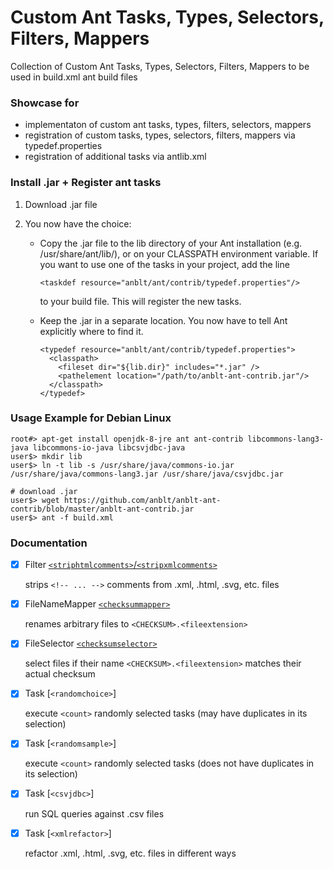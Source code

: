 # Custom Ant Tasks, Types, Selectors, Filters, Mappers

Collection of Custom Ant Tasks, Types, Selectors, Filters, Mappers to be used in build.xml ant build files

### Showcase for

- implementaton of custom ant tasks, types, filters, selectors, mappers
- registration of custom tasks, types, selectors, filters, mappers via typedef.properties
- registration of additional tasks via antlib.xml


### Install .jar + Register ant tasks

1. Download .jar file

1. You now have the choice:

   - Copy the .jar file to the lib directory of your Ant installation (e.g. /usr/share/ant/lib/),
     or on your CLASSPATH environment variable. 
     If you want to use one of the tasks in your project, add the line
     ```
     <taskdef resource="anblt/ant/contrib/typedef.properties"/>
     ```
     to your build file. This will register the new tasks.

   - Keep the .jar in a separate location.
     You now have to tell Ant explicitly where to find it.
     ```
     <typedef resource="anblt/ant/contrib/typedef.properties">
       <classpath>
         <fileset dir="${lib.dir}" includes="*.jar" />
         <pathelement location="/path/to/anblt-ant-contrib.jar"/>
       </classpath>
     </typedef>
     ```


### Usage Example for Debian Linux
    
    root#> apt-get install openjdk-8-jre ant ant-contrib libcommons-lang3-java libcommons-io-java libcsvjdbc-java
    user$> mkdir lib
    user$> ln -t lib -s /usr/share/java/commons-io.jar /usr/share/java/commons-lang3.jar /usr/share/java/csvjdbc.jar

    # download .jar
    user$> wget https://github.com/anblt/anblt-ant-contrib/blob/master/anblt-ant-contrib.jar
    user$> ant -f build.xml


### Documentation

- [x] Filter [`<striphtmlcomments>`/`<stripxmlcomments>`](docs/StripHtmlComments.md)

  strips `<!-- ... -->` comments from .xml, .html, .svg, etc. files

- [x] FileNameMapper [`<checksummapper>`](docs/ChecksumMapper.md)

  renames arbitrary files to `<CHECKSUM>.<fileextension>`

- [x] FileSelector [`<checksumselector>`](docs/ChecksumSelector.md)

  select files if their name `<CHECKSUM>.<fileextension>` matches their actual checksum

- [x] Task [`<randomchoice>`]

  execute `<count>` randomly selected tasks (may have duplicates in its selection)

- [x] Task [`<randomsample>`]

  execute `<count>` randomly selected tasks (does not have duplicates in its selection)

- [x] Task [`<csvjdbc>`]

  run SQL queries against .csv files

- [x] Task [`<xmlrefactor>`]

  refactor .xml, .html, .svg, etc. files in different ways


